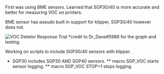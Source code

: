 First was using BME sensors.  Learned that SGP30/40 is more accurate and better for measuring VOC on printers.

BME sensor has pseudo built in support for klipper, SGP30/40 however does not.

![VOC Detetor Response Trial](https://user-images.githubusercontent.com/2658/213833893-e2d6ee10-d895-4833-af44-51245fcbe39f.png)
*credit to Dr_Dave#5986 for the graph and testing.


Working on scripts to include SGP30/40 sensors with klipper.


* SGP30 includes SGP30 AND SGP40 sensors.
 ** macro SGP_VOC starts sensor logging.
 ** macro SGP_VOC STOP=1 stops logging.
